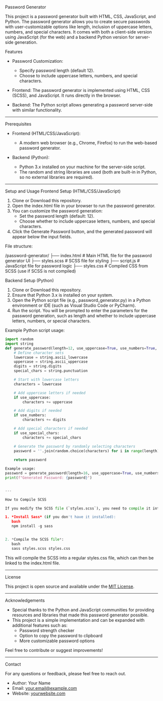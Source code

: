 Password Generator

This project is a password generator built with HTML, CSS, JavaScript, and Python. The password generator allows you to create secure passwords with user-customizable options like length, inclusion of uppercase letters, numbers, and special characters. It comes with both a client-side version using JavaScript (for the web) and a backend Python version for server-side generation.

Features

- Password Customization: 
  - Specify password length (default 12).
  - Choose to include uppercase letters, numbers, and special characters.
  
- Frontend: The password generator is implemented using HTML, CSS (SCSS), and JavaScript. It runs directly in the browser.

- Backend: The Python script allows generating a password server-side with similar functionality.

---

Prerequisites

- Frontend (HTML/CSS/JavaScript):
  - A modern web browser (e.g., Chrome, Firefox) to run the web-based password generator.
  
- Backend (Python):
  - Python 3.x installed on your machine for the server-side script.
  - The random and string libraries are used (both are built-in in Python, so no external libraries are required).

---

Setup and Usage
Frontend Setup (HTML/CSS/JavaScript)

1. Clone or Download this repository.
2. Open the index.html file in your browser to run the password generator.
3. You can customize the password generation:
   - Set the password length (default: 12).
   - Choose whether to include uppercase letters, numbers, and special characters.
4. Click the Generate Password button, and the generated password will appear below the input fields.

File structure:


/password-generator/
├── index.html       # Main HTML file for the password generator UI
├── styles.scss      # SCSS file for styling
├── script.js        # JavaScript file for password logic
├── styles.css       # Compiled CSS from SCSS (use if SCSS is not compiled)


Backend Setup (Python)

1. Clone or Download this repository.
2. Ensure that Python 3.x is installed on your system.
3. Open the Python script file (e.g., password_generator.py) in a Python environment or IDE (such as Visual Studio Code or PyCharm).
4. Run the script. You will be prompted to enter the parameters for the password generation, such as length and whether to include uppercase letters, numbers, or special characters.

Example Python script usage:

```python
import random
import string
def generate_password(length=12, use_uppercase=True, use_numbers=True, use_special_chars=True):
    # Define character sets
    lowercase = string.ascii_lowercase
    uppercase = string.ascii_uppercase
    digits = string.digits
    special_chars = string.punctuation

    # Start with lowercase letters
    characters = lowercase

    # Add uppercase letters if needed
    if use_uppercase:
        characters += uppercase

    # Add digits if needed
    if use_numbers:
        characters += digits

    # Add special characters if needed
    if use_special_chars:
        characters += special_chars

    # Generate the password by randomly selecting characters
    password = ''.join(random.choice(characters) for i in range(length))
    
    return password

Example usage:
password = generate_password(length=16, use_uppercase=True, use_numbers=True, use_special_chars=True)
print(f"Generated Password: {password}")


---

How to Compile SCSS

If you modify the SCSS file (`styles.scss`), you need to compile it into CSS. Here's how you can do it:

1. *Install Sass* (if you don't have it installed):
   bash
   npm install -g sass
   

2. *Compile the SCSS file*:
   bash
   sass styles.scss styles.css
   ```
This will compile the SCSS into a regular styles.css file, which can then be linked to the index.html file.

---

License

This project is open source and available under the [MIT License](LICENSE).

---

Acknowledgements

- Special thanks to the Python and JavaScript communities for providing resources and libraries that made this password generator possible.
- This project is a simple implementation and can be expanded with additional features such as:
  - Password strength checker
  - Option to copy the password to clipboard
  - More customizable password options

Feel free to contribute or suggest improvements!

---

Contact

For any questions or feedback, please feel free to reach out.

- Author: Your Name
- Email: your.email@example.com
- Website: [yourwebsite.com](https://www.yourwebsite.com)
```
